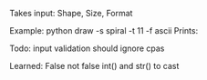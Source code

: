 Takes input: Shape, Size, Format

Example: python draw -s spiral -t 11 -f ascii
Prints:

Todo:
input validation should ignore cpas

Learned:
False not false
int() and str() to cast